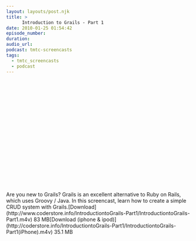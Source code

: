 ```yaml
---
layout: layouts/post.njk
title: >
      Introduction to Grails - Part 1
date: 2010-01-25 01:54:42
episode_number: 
duration: 
audio_url: 
podcast: tmtc-screencasts
tags: 
  - tmtc_screencasts
  - podcast
---
```


<object width="540" height="304"><param name="allowfullscreen" value="true">
<param name="allowscriptaccess" value="always">
<param name="movie" value="http://vimeo.com/moogaloop.swf?clip_id=8956337&amp;server=vimeo.com&amp;show_title=1&amp;show_byline=1&amp;show_portrait=0&amp;color=&amp;fullscreen=1">
<embed src="http://vimeo.com/moogaloop.swf?clip_id=8956337&amp;server=vimeo.com&amp;show_title=1&amp;show_byline=1&amp;show_portrait=0&amp;color=&amp;fullscreen=1" type="application/x-shockwave-flash" allowfullscreen="true" allowscriptaccess="always" width="540" height="304"></embed></object>Are you new to Grails? Grails is an excellent alternative to Ruby on Rails, which uses Groovy / Java. In this screencast, learn how to create a simple CRUD system with Grails.[Download](http://www.coderstore.info/IntroductiontoGrails-Part1/IntroductiontoGrails-Part1.m4v) 83 MB[Download (iphone & ipod)](http://coderstore.info/IntroductiontoGrails-Part1/IntroductiontoGrails-Part1(iPhone).m4v) 35.1 MB
